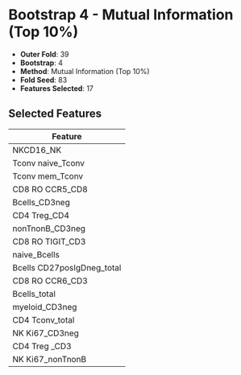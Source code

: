 # Bootstrap 4 - Mutual Information (Top 10%)

- **Outer Fold**: 39
- **Bootstrap**: 4
- **Method**: Mutual Information (Top 10%)
- **Fold Seed**: 83
- **Features Selected**: 17

## Selected Features

| Feature |
|---------|
| NKCD16_NK |
| Tconv naive_Tconv |
| Tconv mem_Tconv |
| CD8 RO CCR5_CD8 |
| Bcells_CD3neg |
| CD4 Treg_CD4 |
| nonTnonB_CD3neg |
| CD8 RO TIGIT_CD3 |
| naive_Bcells |
| Bcells CD27posIgDneg_total |
| CD8 RO CCR6_CD3 |
| Bcells_total |
| myeloid_CD3neg |
| CD4 Tconv_total |
| NK Ki67_CD3neg |
| CD4 Treg _CD3 |
| NK Ki67_nonTnonB |

